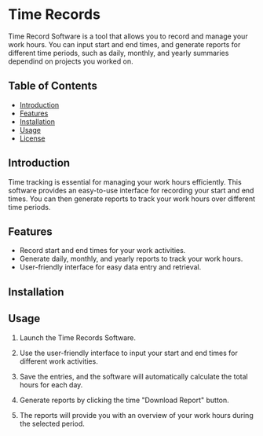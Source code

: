 # Time Records

Time Record Software is a tool that allows you to record and manage your work hours. You can input start and end times, and generate reports for different time periods, such as daily, monthly, and yearly summaries dependind on projects you worked on.

## Table of Contents

- [Introduction](#introduction)
- [Features](#features)
- [Installation](#installation)
- [Usage](#usage)
- [License](#license)

## Introduction

Time tracking is essential for managing your work hours efficiently. This software provides an easy-to-use interface for recording your start and end times. You can then generate reports to track your work hours over different time periods.

## Features

- Record start and end times for your work activities.
- Generate daily, monthly, and yearly reports to track your work hours.
- User-friendly interface for easy data entry and retrieval.

## Installation

## Usage

1. Launch the Time Records Software.

2. Use the user-friendly interface to input your start and end times for different work activities.

3. Save the entries, and the software will automatically calculate the total hours for each day.

4. Generate reports by clicking the time "Download Report" button.

5. The reports will provide you with an overview of your work hours during the selected period.
